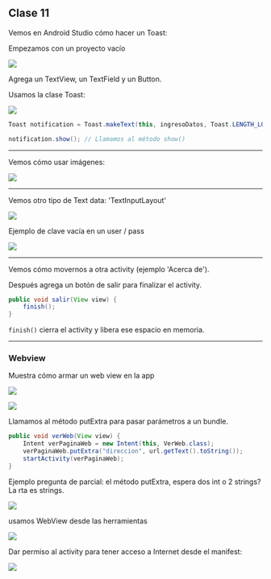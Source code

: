 ## Clase 11

Vemos en Android Studio cómo hacer un Toast:

Empezamos con un proyecto vacío

![](./211-assets/ppt-53-moviles.png)

Agrega un TextView, un TextField y un Button.

Usamos la clase Toast:

![](./211-assets/ppt-54-moviles.png)

```java
Toast notification = Toast.makeText(this, ingresoDatos, Toast.LENGTH_LONG);

notification.show(); // Llamamos al método show()
```

---
Vemos cómo usar imágenes:

![](./211-assets/ppt-55-moviles.png)

---

Vemos otro tipo de Text data: 'TextInputLayout'

![](./211-assets/ppt-56-moviles.png)

Ejemplo de clave vacía en un user / pass

![](./211-assets/ppt-57-moviles.png)

---
Vemos cómo movernos a otra activity (ejemplo 'Acerca de').

Después agrega un botón de salir para finalizar el activity.

```java
public void salir(View view) {
    finish();
}
```

`finish()` cierra el activity y libera ese espacio en memoria.

---
### Webview

Muestra cómo armar un web view en la app

![](./211-assets/ppt-58-moviles.png)

![](./211-assets/ppt-59-moviles.png)

Llamamos al método putExtra para pasar parámetros a un bundle.

```java
public void verWeb(View view) {
    Intent verPaginaWeb = new Intent(this, VerWeb.class);
    verPaginaWeb.putExtra("direccion", url.getText().toString());
    startActivity(verPaginaWeb);
}
```

Ejemplo pregunta de parcial: el método putExtra, espera dos int o 2 strings? La rta es strings.

![](./211-assets/ppt-60-moviles.png)

usamos WebView desde las herramientas

![](./211-assets/ppt-61-moviles.png)

Dar permiso al activity para tener acceso a Internet desde el manifest:

![](./211-assets/ppt-62-moviles.png)
